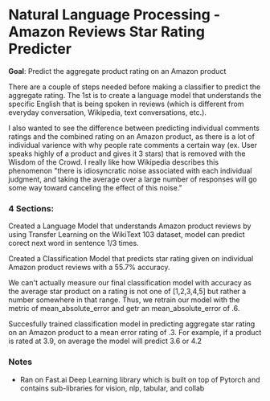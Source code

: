 # Natural Language Processing - Amazon Reviews Star Rating Predicter 

**Goal**: Predict the aggregate product rating on an Amazon product

There are a couple of steps needed before making a classifier to predict the aggregate rating. The 1st is to create a language model that understands the specific English that is being spoken in reviews (which is different from everyday conversation, Wikipedia, text conversations, etc.). 

I also wanted to see the difference between predicting individual comments ratings and the combined rating on an Amazon product, 
as there is a lot of individual varience with why people rate comments a certain way (ex. User speaks highly of a product and gives it 3 stars) that is removed with the Wisdom of the Crowd. I really like how Wikipedia describes this phenomenon "there is idiosyncratic noise associated with each individual judgment, and taking the average over a large number of responses will go some way toward canceling the effect of this noise."

### 4 Sections:

Created a Language Model that understands Amazon product reviews by using Transfer Learning on the WikiText 103 dataset, model can predict corect next word in sentence 1/3 times.

Created a Classification Model that predicts star rating given on individual Amazon product reviews with a 55.7% accuracy. 

We can't actually measure our final classification model with accuracy as the average star product on a rating is not one of [1,2,3,4,5] but rather a number somewhere in that range. Thus, we retrain our model with the metric of mean_absolute_error and getr an mean_absolute_error of .6.

Succesfully trained classification model in predicting aggregate star rating on an Amazon product to a mean error rating of .3.
For example, if a product is rated at 3.9, on average the model will predict 3.6 or 4.2

### Notes
- Ran on Fast.ai Deep Learning library which is built on top of Pytorch and contains sub-libraries for vision, nlp, tabular, and collab
